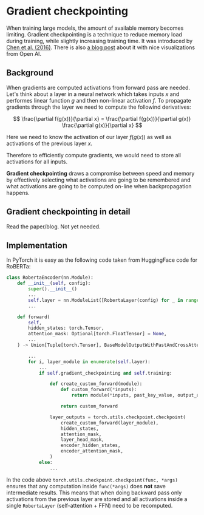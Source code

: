 [paper]: https://arxiv.org/abs/1604.06174
[blog_post]: https://medium.com/tensorflow/fitting-larger-networks-into-memory-583e3c758ff9
# Gradient checkpointing

When training large models, the amount of available memory becomes limiting.
Gradient checkpointing is a technique to reduce memory load during training,
while slightly increasing training time. It was introduced by [Chen et al.
(2016)][paper]. There is also [a blog post][blog_post] about it with nice
visualizations from Open AI.

## Background

When gradients are computed activations from forward pass are needed. Let's
think about a layer in a neural network which takes inputs $x$ and performes
linear function $g$ and then non-linear activation $f$. To propagate
gradients through the layer we need to compute the followind derivatives:

$$
\frac{\partial f(g(x))}{\partial x} = \frac{\partial f(g(x))}{\partial g(x)}
\frac{\partial g(x)}{\partial x}
$$

Here we need to know the activation of our layer $f(g(x))$ as well as
activations of the previous layer $x$.

Therefore to efficiently compute gradients, we would need to store all
activations for all inputs.

**Gradient checkpointing** draws a compromise between speed and memory by
effectively selecting what activations are going to be remembered and what
activations are going to be computed on-line when backpropagation happens.

## Gradient checkpointing in detail

Read the paper/blog. Not yet needed.

## Implementation

In PyTorch it is easy as the following code taken from HuggingFace code for
RoBERTa:

```python
class RobertaEncoder(nn.Module):
    def __init__(self, config):
        super().__init__()
        ...
        self.layer = nn.ModuleList([RobertaLayer(config) for _ in range(config.num_hidden_layers)])
        ...

    def forward(
        self,
        hidden_states: torch.Tensor,
        attention_mask: Optional[torch.FloatTensor] = None,
        ...
    ) -> Union[Tuple[torch.Tensor], BaseModelOutputWithPastAndCrossAttentions]:

        ...
        for i, layer_module in enumerate(self.layer):
            ...
            if self.gradient_checkpointing and self.training:

                def create_custom_forward(module):
                    def custom_forward(*inputs):
                        return module(*inputs, past_key_value, output_attentions)

                    return custom_forward

                layer_outputs = torch.utils.checkpoint.checkpoint(
                    create_custom_forward(layer_module),
                    hidden_states,
                    attention_mask,
                    layer_head_mask,
                    encoder_hidden_states,
                    encoder_attention_mask,
                )
            else:
                ...
```

In the code above `torch.utils.checkpoint.checkpoint(func, *args)` ensures that
any computation inside `func(*args)` does **not** save intermediate results.
This means that when doing backward pass only activations from the previous
layer are stored and all activations inside a single `RobertaLayer`
(self-attention + FFN) need to be recomputed.
